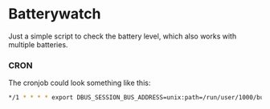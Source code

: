 # Batterywatch

Just a simple script to check the battery level, which also works with multiple batteries.

### CRON

The cronjob could look something like this:

```bash
*/1 * * * * export DBUS_SESSION_BUS_ADDRESS=unix:path=/run/user/1000/bus; export DISPLAY=:0; /opt/batterywatch/batterywatch.sh
```